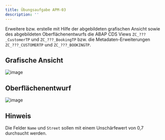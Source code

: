 ```yaml
---
title: Übungsaufgabe APM-03
description: ''
---
```


Erweitere bzw. erstelle mit Hilfe der abgebildeten grafischen Ansicht sowie des abgebildeten Oberflächenentwurfs die ABAP CDS Views `ZC_???_CustomerTP` und `ZC_???_BookingTP` bzw. die Metadaten-Erweiterungen `ZC_???_CUSTOMERTP` und `ZC_???_BOOKINGTP`.

## Grafische Ansicht
![image](https://user-images.githubusercontent.com/47243617/192956437-bb5f7cc0-97d5-41fb-8fb1-215d9878f608.png)

## Oberflächenentwurf
![image](https://user-images.githubusercontent.com/47243617/192956465-229ad0bd-1a3f-47d0-8982-a71ea1061a34.png)

## Hinweis
Die Felder `Name` und `Street` sollen mit einem Unschärfewert von 0,7 durchsucht werden.
 

